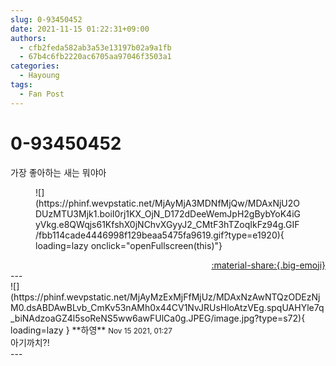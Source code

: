 ```yaml
---
slug: 0-93450452
date: 2021-11-15 01:22:31+09:00
authors:
  - cfb2feda582ab3a53e13197b02a9a1fb
  - 67b4c6fb2220ac6705aa97046f3503a1
categories:
  - Hayoung
tags:
  - Fan Post
---
```


# 0-93450452

<div class="post-container" markdown="1">
<div class="content-container md-sidebar__scrollwrap" markdown="1">

가장 좋아하는 새는 뭐야아
<figure markdown="1">
![](https://phinf.wevpstatic.net/MjAyMjA3MDNfMjQw/MDAxNjU2ODUzMTU3Mjk1.boiI0rj1KX_OjN_D172dDeeWemJpH2gBybYoK4iGyVkg.e8QWqjs61KfshX0jNChvXGyyJ2_CMtF3hTZoqIkFz94g.GIF/fbb114cade4446998f129beaa5475fa9619.gif?type=e1920){ loading=lazy onclick="openFullscreen(this)"}
</figure>


</div>
</div>

<div style="text-align: right;" markdown="1">
<a href="https://weverse.io/fromis9/fanpost/0-93450452" style="text-align: right;">:material-share:{.big-emoji}</a>
</div>
---

<div class="comments-container md-sidebar__scrollwrap" markdown="1">
<div class="comment" markdown="1">
<div class='id-container' markdown="1">
![](https://phinf.wevpstatic.net/MjAyMzExMjFfMjUz/MDAxNzAwNTQzODEzNjM0.dsABDAwBLvb_CmKv53nAMh0x44CV1NvJRUsHloAtzVEg.spqUAHYle7q_biNAdzoaGZ4l5soReNS5ww6awFUlCa0g.JPEG/image.jpg?type=s72){ loading=lazy }
**<span class="artist">하영</span>** <small>Nov 15 2021, 01:27</small><br>
</div>
<div class='comment-body' markdown="1">
아기까치?!
</div>
</div>
</div>
---

